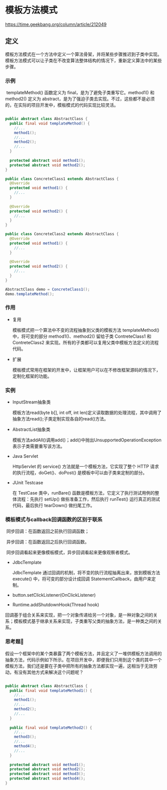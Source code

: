 #  模板方法模式
https://time.geekbang.org/column/article/212049

## 定义
​		模板方法模式在一个方法中定义一个算法骨架，并将某些步骤推迟到子类中实现。模板方法模式可以让子类在不改变算法整体结构的情况下，重新定义算法中的某些步骤。

### 示例

​		templateMethod() 函数定义为 final，是为了避免子类重写它。method1() 和 method2() 定义为 abstract，是为了强迫子类去实现。不过，这些都不是必须的，在实际的项目开发中，模板模式的代码实现比较灵活。

````java

public abstract class AbstractClass {
  public final void templateMethod() {
    //...
    method1();
    //...
    method2();
    //...
  }
  
  protected abstract void method1();
  protected abstract void method2();
}

public class ConcreteClass1 extends AbstractClass {
  @Override
  protected void method1() {
    //...
  }
  
  @Override
  protected void method2() {
    //...
  }
}

public class ConcreteClass2 extends AbstractClass {
  @Override
  protected void method1() {
    //...
  }
  
  @Override
  protected void method2() {
    //...
  }
}

AbstractClass demo = ConcreteClass1();
demo.templateMethod();

````

### 作用

- 复用

  模板模式把一个算法中不变的流程抽象到父类的模板方法 templateMethod() 中，将可变的部分 method1()、method2() 留给子类 ContreteClass1 和 ContreteClass2 来实现。所有的子类都可以复用父类中模板方法定义的流程代码。

- 扩展

  模板模式常用在框架的开发中，让框架用户可以在不修改框架源码的情况下，定制化框架的功能。

  

### 实例

- InputStream抽象类

  模板方法read(byte b[], int off, int len)定义读取数据的处理流程，其中调用了抽象方法read();子类定制实现各自的read()方法。

- AbstractList抽象类

  模板方法addAll()调用add()；add()中抛出UnsupportedOperationException表示子类需要重写该方法。

- Java Servlet

  HttpServlet 的 service() 方法就是一个模板方法，它实现了整个 HTTP 请求的执行流程，doGet()、doPost() 是模板中可以由子类来定制的部分。

- JUnit Testcase

  在 TestCase 类中，runBare() 函数是模板方法，它定义了执行测试用例的整体流程：先执行 setUp() 做些准备工作，然后执行 runTest() 运行真正的测试代码，最后执行 tearDown() 做扫尾工作。



### 模板模式与callback回调函数的区别于联系

​		同步回调：在函数返回之前执行回调函数；

​		异步回调：在函数返回之后执行回调函数。

​		同步回调看起来更像模板模式，异步回调看起来更像观察者模式。

- JdbcTemplate

  JdbcTemplate 通过回调的机制，将不变的执行流程抽离出来，放到模板方法 execute() 中，将可变的部分设计成回调 StatementCallback，由用户来定制。

- button.setClickListener(OnClickListener)

- Runtime.addShutdownHook(Thread hook)

​		回调基于组合关系来实现，把一个对象传递给另一个对象，是一种对象之间的关系；模板模式基于继承关系来实现，子类重写父类的抽象方法，是一种类之间的关系。



### 思考题🤔

​		假设一个框架中的某个类暴露了两个模板方法，并且定义了一堆供模板方法调用的抽象方法，代码示例如下所示。在项目开发中，即便我们只用到这个类的其中一个模板方法，我们还是要在子类中把所有的抽象方法都实现一遍，这相当于无效劳动，有没有其他方式来解决这个问题呢？

````java

public abstract class AbstractClass {
  public final void templateMethod1() {
    //...
    method1();
    //...
    method2();
    //...
  }
  
  public final void templateMethod2() {
    //...
    method3();
    //...
    method4();
    //...
  }
  
  protected abstract void method1();
  protected abstract void method2();
  protected abstract void method3();
  protected abstract void method4();
}

````

